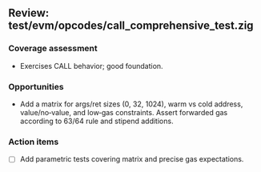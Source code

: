 ## Review: test/evm/opcodes/call_comprehensive_test.zig

### Coverage assessment

- Exercises CALL behavior; good foundation.

### Opportunities

- Add a matrix for args/ret sizes (0, 32, 1024), warm vs cold address, value/no‑value, and low‑gas constraints. Assert forwarded gas according to 63/64 rule and stipend additions.

### Action items

- [ ] Add parametric tests covering matrix and precise gas expectations.


